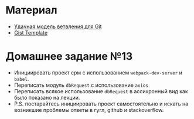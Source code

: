 # Материал

  - [Удачная модель ветвления для Git](https://habr.com/ru/post/106912/)
  - [Gist Template](https://gist.github.com/Aleksey-Danchin/4170890f2d50ebe6e1d6d8cf6a05a3f3)

# Домашнее задание №13

  - Инициировать проект срм с использованием `webpack-dev-server` и `babel`.
  - Переписать модуль `dbRequest` с использование `axios`
  - Переписать всякое использование `dbRequest` в ассихронный вид как было показано на лекции.
  - P.S. постарайтесь инициировать проект самостоятельно и искать на возникшие проблемы ответы в гугл, github и stackoverflow.